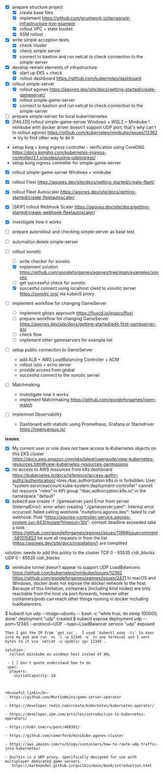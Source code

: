 - [x] prepare structure project
  - [x] create base files
  - [x] implement https://github.com/gruntwork-io/terragrunt-infrastructure-live-example
  - [x] rollout VPC + state bucket
  - [x] SSM rollout

- [x] write simple acception tests
  - [x] check cluster
  - [x] check simple server 
  - [x] connect to bastion and run netcat to check connection to the simple-server 

- [x] develop remain elements of infrastructure 
  - [x] start up EKS + check
  - [x] rollout dashboard https://github.com/kubernetes/dashboard

- [x] rollout simple-server
  - [x] rollout agones https://agones.dev/site/docs/getting-started/create-gameserver/
  - [x] rollout simple-game-server
  - [x] connect to bastion and run netcat to check connection to the simple-server

- [ ]  prepare simple-server for local kubernternetes
  - [x] [FAILED] rollout simple-game-server Windows + WSL2 + Minikube
! minikube with docker driver doesn't support UDP port, that's why can't to rollout agones https://github.com/kubernetes/minikube/issues/12362
=> try to find other way to do it
  - setup king + kong ingress controller - verification using CoreDNS https://docs.konghq.com/kubernetes-ingress-controller/2.1.x/guides/using-udpingress/
  - setup kong ingress controller for simple-game-server  
  - [x] rollout simple-game-server Windows + minikube
  - [x] rollout Fleet            https://agones.dev/site/docs/getting-started/create-fleet/
  - [x] rollout Fleet Autoscaler https://agones.dev/site/docs/getting-started/create-fleetautoscaler/
  - [x] [SKIP] rollout Webhook Scaler   https://agones.dev/site/docs/getting-started/create-webhook-fleetautoscaler/
  - [x] investigate how it works
  - [ ] prepare autorollout and checking simple-server as base test
  - [ ] automation delete simple-server 
 
- [ ] rollout xonotic
  - [ ] write checker for xonotic
  - [x] implement solution https://github.com/googleforgames/agones/tree/main/examples/xonotic
  - [ ] get successful check for xonotic 
  - [x] succesful connect using localhost client to xonotic server https://xonotic.org/ via kubectl proxy

- [ ] implement workflow for changing GameServer 
  - [ ] implement gitops approuch https://fluxcd.io/legacy/flux/
  - [ ] prepare workflow for changing GameServer https://agones.dev/site/docs/getting-started/edit-first-gameserver-go/
  - [ ] check flow
  - [ ] implement other gameservers for example list 

- [ ] setup public connection to GameServer
  - add ALB + AWS LoadBalancing Controller + ACM
  - rollout istio + echo server
  - provide access from global
  - succesful connect to the xonotic server

- [ ] Matchmaking
  - investigate how it works
  - implement Matchmaking https://github.com/googleforgames/open-match 

- [ ] Implemnet Observability
  - Dashboard with statistic using Prometheus, Grafana or Stackdriver  https://opencensus.io/

<b>issues</b>:
- [x] My current user or role does not have access to Kubernetes objects on this EKS cluster
  https://docs.aws.amazon.com/eks/latest/userguide/view-kubernetes-resources.html#view-kubernetes-resources-permissions
- [x] no access to AWS resources from k8s dashboard
  https://kubernetes.io/docs/reference/access-authn-authz/authentication/
  roles.rbac.authorization.k8s.io is forbidden: User "system:serviceaccount:kube-system:deployment-controller" cannot list resource "roles" in API group "rbac.authorization.k8s.io" in the namespace "default"
- [x] kubectl.exe create -f ./gameserver.yaml
Error from server (InternalError): error when creating "./gameserver.yaml": Internal error occurred: failed calling webhook "mutations.agones.dev": failed to call webhook: Post "https://agones-controller-service.agones-system.svc:443/mutate?timeout=10s": context deadline exceeded
 take a look https://github.com/googleforgames/agones/issues/1196#issuecomment-561015853 
 be sure all requests in from the list (https://agones.dev/site/docs/installation/) are complited

 solution:
  needs to add this policy to the cluster
  TCP	0 - 65535	cidr_blocks
  UDP	0 - 65535	cidr_blocks


- [x] minikube tunnel doesn't appear to support UDP LoadBalancers  
https://github.com/kubernetes/minikube/issues/12362
https://github.com/googleforgames/agones/issues/2471
In macOS and Windows, docker does not expose the docker network to the host. Because of this limitation, containers (including kind nodes) are only reachable from the host via port-forwards, however other containers/pods can reach other things running in docker including loadbalancers.

$ kubectl run udp --image=ubuntu -- bash -c "while true; do sleep 100000; done"
deployment "udp" created
$ kubectl expose deployment udp --port=12345 --protocol=UDP --type=LoadBalancer
service "udp" exposed
```
Then I got the IP from `get svc`.  I used `kubectl exec -ti` to exec into my pod and run `nc -l -p 12345 -u` in one terminal and I sent bytes to it via `netcat -u <public ip> 12345`.

solution:
  rollout minikube on windows host insted of WSL 

 - [ ] don't quete understand how to do 
 spec:
  players:
    initialCapacity: 10

 

<b>useful links</b>:
- https://github.com/MartinHeinz/game-server-operator

- https://developer.redis.com/create/kubernetes/kubernetes-operator/

- https://developer.ibm.com/articles/introduction-to-kubernetes-operators/

- https://habr.com/ru/post/469381/

- https://github.com/comerford/minikube-agones-cluster

- https://aws.amazon.com/ru/blogs/containers/how-to-route-udp-traffic-into-kubernetes/

- Quilkin is a UDP proxy, specifically designed for use with multiplayer dedicated game servers.
   https://markmandel.github.io/quilkin/main/book/introduction.html